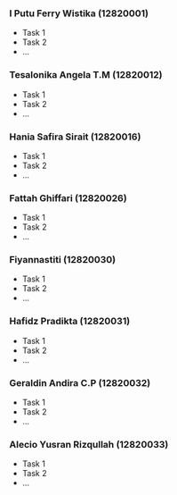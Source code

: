 ### I Putu Ferry Wistika (12820001)
- Task 1
- Task 2
- ...

### Tesalonika Angela T.M (12820012)
- Task 1
- Task 2
- ...

### Hania Safira Sirait (12820016)
- Task 1
- Task 2
- ...

### Fattah Ghiffari (12820026)
- Task 1
- Task 2
- ...

### Fiyannastiti (12820030)
- Task 1
- Task 2
- ...

### Hafidz Pradikta (12820031)
- Task 1
- Task 2
- ...

### Geraldin Andira C.P (12820032)
- Task 1
- Task 2
- ...

### Alecio Yusran Rizqullah (12820033)
- Task 1
- Task 2
- ...
